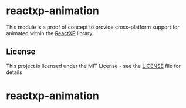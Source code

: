 # reactxp-animation
This module is a proof of concept to provide cross-platform support for animated within the [ReactXP](https://microsoft.github.io/reactxp/) library.

## License
This project is licensed under the MIT License - see the [LICENSE](LICENSE) file for details
# reactxp-animation
